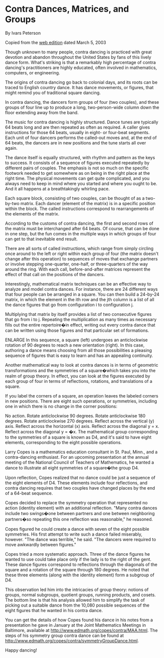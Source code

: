 # Contra Dances, Matrices, and Groups
By Ivars Peterson

Copied from the [web edition](http://www.sciencenews.org/view/generic/id/3638/description/Contra_Dances_Matrices_and_Groups) dated March 5, 2003

Though unknown to many people, contra dancing is practiced with great devotion and abandon throughout the United States by fans of this lively dance form. What's striking is that a remarkably high percentage of contra dancing's practitioners are highly educated, often involved in mathematics, computers, or engineering.

The origins of contra dancing go back to colonial days, and its roots can be traced to English country dance. It has dance movements, or figures, that might remind you of traditional square dancing.

In contra dancing, the dancers form groups of four (two couples), and these groups of four line up to produce a long, two-person-wide column down the floor extending away from the band.

The music for contra dancing is highly structured. Dance tunes are typically 64 beats long and are then repeated as often as required. A caller gives instructions for those 64 beats, usually in eight- or four-beat segments. Each unit of four dancers performs the called-out moves and, at the end of 64 beats, the dancers are in new positions and the tune starts all over again.

The dance itself is equally structured, with rhythm and pattern as the keys to success. It consists of a sequence of figures executed repeatedly by different pairs of couples. The emphasis is not so much on the specific footwork needed to get somewhere as on being in the right place at the right time. The physical movements can get quite complicated, and you always need to keep in mind where you started and where you ought to be. And it all happens at a breathtakingly whirling pace.

Each square block, consisting of two couples, can be thought of as a two-by-two matrix. Each dancer (element of the matrix) is in a specific position within the block. The called instructions correspond to rearrangements of the elements of the matrix.

According to the customs of contra dancing, the first and second rows of the matrix must be interchanged after 64 beats. Of course, that can be done in one step, but the fun comes in the multiple ways in which groups of four can get to that inevitable end result.

There are all sorts of called instructions, which range from simply circling once around to the left or right within each group of four (the matrix doesn't change after this operation) to sequences of moves that exchange partners or involve stepping one-quarter, one-half, or three-quarters of the way around the ring. With each call, before-and-after matrices represent the effect of that call on the positions of the dancers.

Interestingly, mathematical matrix techniques can be an effective way to analyze and model contra dances. For instance, there are 24 different ways that four people can be arranged in a square. You can then build a 24-by-24 matrix, in which the element in the ith row and the jth column is a list of all the dance figures that go from configuration i to configuration j.

Multiplying that matrix by itself provides a list of two consecutive figures that go from i to j. Repeating the multiplication as many times as necessary fills out the entire repertoire�in effect, writing out every contra dance that can be written using those figures and that particular set of formations.


ENLARGE
In this sequence, a square (left) undergoes an anticlockwise rotation of 90 degrees to reach a new orientation (right).
In this case, authoring a dance means choosing from all those possibilities a pleasing sequence of figures that is easy to learn and has an appealing continuity.

Another mathematical way to look at contra dances is in terms of geometric transformations and the symmetries of a square�which takes you into the realm of group theory. In effect, you can look at the figures executed by each group of four in terms of reflections, rotations, and translations of a square.

If you label the corners of a square, an operation leaves the labeled corners in new positions. There are eight such operations, or symmetries, including one in which there is no change in the corner positions:

No action.
Rotate anticlockwise 90 degrees.
Rotate anticlockwise 180 degrees.
Rotate anticlockwise 270 degrees.
Reflect across the vertical (y) axis.
Reflect across the horizontal (x) axis.
Reflect across the diagonal y = x.
Reflect across the diagonal y = �x.
The mathematical group corresponding to the symmetries of a square is known as D4, and it's said to have eight elements, corresponding to the eight possible operations.

Larry Copes is a mathematics education consultant in St. Paul, Minn., and a contra-dancing enthusiast. For an upcoming presentation at the annual meeting of the National Council of Teachers of Mathematics, he wanted a dance to illustrate all eight symmetries of a square�the group D4.

Upon reflection, Copes realized that no dance could be just a sequence of the eight elements of D4. These elements include four reflections, and contra dancing requires that two couples have changed places by the end of a 64-beat sequence.

Copes decided to replace the symmetry operation that represented no action (identity element) with an additional reflection. "Many contra dances include two swings�one between partners and one between neighboring partners�so repeating this one reflection was reasonable," he reasoned.

Copes figured he could create a dance with seven of the eight possible symmetries. His first attempt to write such a dance failed miserably, however. "The dance was terrible," he said. "The dancers were required to move awkwardly between figures."

Copes tried a more systematic approach. Three of the dance figures he wanted to use could take place only if the lady is to the right of the gent. These dance figures correspond to reflections through the diagonals of the square and a rotation of the square through 180 degrees. He noted that these three elements (along with the identity element) form a subgroup of D4.

This observation led him into the intricacies of group theory: notions of groups, normal subgroups, quotient groups, running products, and cosets. The bottom line is that his analysis allowed him to simplify the task of picking out a suitable dance from the 10,080 possible sequences of the eight figures that he wanted in his contra dance.

You can get the details of how Copes found his dance in his notes from a presentation he gave in January at the Joint Mathematics Meetings in Baltimore, available at http://www.edmath.org/copes/contra/MAA.html. The steps of his symmetry group contra dance can be found at http://www.edmath.org/copes/contra/symmetryGroupDance.html.

Happy dancing!
